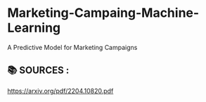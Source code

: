 # Marketing-Campaing-Machine-Learning
A Predictive Model for Marketing Campaigns


:books: **SOURCES :** 
--
https://arxiv.org/pdf/2204.10820.pdf

